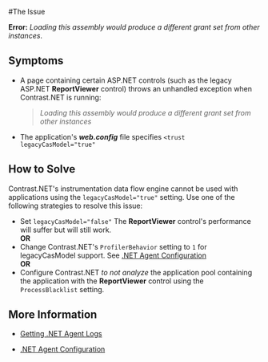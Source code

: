 <!--
title: "Loading Assembly Error"
description: "Troubleshooting guide for .NET agent issues"
tags: "microsoft troubleshoot assembly loading agent .Net"
-->

#The Issue

**Error:** *Loading this assembly would produce a different grant set from other instances*.

## Symptoms

* A page containing certain ASP.NET controls (such as the legacy ASP.NET **ReportViewer** control) throws an unhandled exception when Contrast.NET is running: 

    > *Loading this assembly would produce a different grant set from other instances*

* The application's ***web.config*** file specifies ```<trust legacyCasModel="true"```

## How to Solve

Contrast.NET's instrumentation data flow engine cannot be used with applications using the ```legacyCasModel="true"``` setting. Use one of the following strategies to resolve this issue:

* Set ```legacyCasModel="false"``` The **ReportViewer** control's performance will suffer but will still work. 
<br> **OR** </br>
* Change Contrast.NET's ```ProfilerBehavior``` setting to ```1``` for legacyCasModel support. See [.NET Agent Configuration](installation_netconfig.html#config)
<br> **OR** </br>
* Configure Contrast.NET *to not analyze* the application pool containing the application with the **ReportViewer** control using the ```ProcessBlacklist``` setting.


## More Information

* [Getting .NET Agent Logs](troubleshooting_net.html#logs)

* [.NET Agent Configuration](installation_netconfig.html#config)


